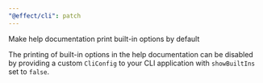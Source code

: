 ```yaml
---
"@effect/cli": patch
---
```


Make help documentation print built-in options by default

The printing of built-in options in the help documentation can be disabled by providing a custom
`CliConfig` to your CLI application with `showBuiltIns` set to `false`.
